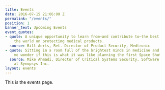 ```yaml
---
title: Events
date: 2016-07-15 21:06:00 Z
permalink: "/events/"
position: 1
banner_text: Upcoming Events
event_quotes:
- quote: A unique opportunity to learn from—and contribute to—the best thinking in
    the world on protecting medical products.
  source: Bill Aerts, Ret. Director of Product Security, Medtronic
- quote: Sitting in a room full of the brightest minds in medicine and security made
    me wonder if this is what it was like planning the first Space Shuttle launch.
  source: Mike Ahmadi, Director of Critical Systems Security, Software Integrity Group
    at Synopsys Inc.
layout: events
---
```


This is the events page.
